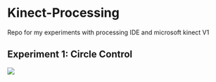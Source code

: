 # Kinect-Processing
Repo for my experiments with processing IDE and microsoft kinect V1

## Experiment 1: Circle Control


![](circle.gif)
